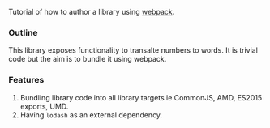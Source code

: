 Tutorial of how to author a library using [webpack](https://github.com/webpack/webpack).

### Outline

This library exposes functionality to transalte numbers to words.
It is trivial code but the aim is to bundle it using webpack.

### Features

1. Bundling library code into all library targets ie CommonJS, AMD, ES2015 exports, UMD.
2. Having `lodash` as an external dependency. 